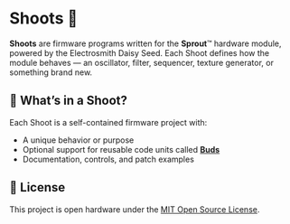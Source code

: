 # Shoots 🌿

**Shoots** are firmware programs written for the **Sprout**™ hardware module, powered by the Electrosmith Daisy Seed. Each Shoot defines how the module behaves — an oscillator, filter, sequencer, texture generator, or something brand new.

## 🌱 What’s in a Shoot?
Each Shoot is a self-contained firmware project with:
- A unique behavior or purpose
- Optional support for reusable code units called [**Buds**](https://github.com/clectric-diy/BUDS)
- Documentation, controls, and patch examples

## 📜 License
This project is open hardware under the [MIT Open Source License](https://tlo.mit.edu/understand-ip/exploring-mit-open-source-license-comprehensive-guide).
